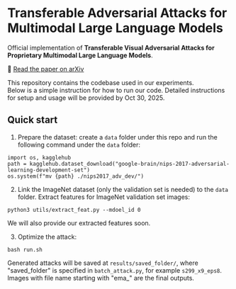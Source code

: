 # Transferable Adversarial Attacks for Multimodal Large Language Models

Official implementation of **Transferable Visual Adversarial Attacks for Proprietary Multimodal Large Language Models**.

📄 [Read the paper on arXiv](https://arxiv.org/abs/2505.01050)

This repository contains the codebase used in our experiments.  
Below is a simple instruction for how to run our code. Detailed instructions for setup and usage will be provided by Oct 30, 2025.

## Quick start

1. Prepare the dataset: create a `data` folder under this repo and run the following command under the `data` folder:
```
import os, kagglehub
path = kagglehub.dataset_download("google-brain/nips-2017-adversarial-learning-development-set")
os.system(f"mv {path} ./nips2017_adv_dev/")
```

2. Link the ImageNet dataset (only the validation set is needed) to the `data` folder. Extract features for ImageNet validation set images:
```
python3 utils/extract_feat.py --mdoel_id 0
```
We will also provide our extracted features soon.

3. Optimize the attack:
```
bash run.sh
```
Generated attacks will be saved at `results/saved_folder/`, where "saved_folder" is specified in `batch_attack.py`, for example `s299_x9_eps8`. Images with file name starting with "ema_" are the final outputs.

